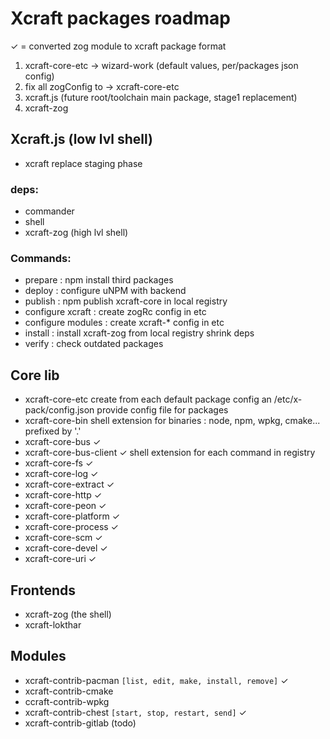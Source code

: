 # Xcraft packages roadmap
✓ = converted zog module to xcraft package format


1. xcraft-core-etc -> wizard-work (default values, per/packages json config)
2. fix all zogConfig to -> xcraft-core-etc
3. xcraft.js (future root/toolchain main package, stage1 replacement)
4. xcraft-zog  



## Xcraft.js (low lvl shell)
- xcraft
  replace staging phase
### deps:
  - commander
  - shell
  - xcraft-zog (high lvl shell)

### Commands:
  - prepare : npm install third packages
  - deploy  : configure uNPM with backend
  - publish : npm publish xcraft-core in local registry
  - configure xcraft  : create zogRc config in etc
  - configure modules : create xcraft-* config in etc
  - install : install xcraft-zog from local registry
              shrink deps
  - verify  : check outdated packages

## Core lib
- xcraft-core-etc
    create from each default package config an /etc/x-pack/config.json
    provide config file for packages
- xcraft-core-bin
    shell extension for binaries : node, npm, wpkg, cmake... prefixed by '.'
- xcraft-core-bus ✓
- xcraft-core-bus-client ✓
  shell extension for each command in registry
- xcraft-core-fs ✓
- xcraft-core-log ✓
- xcraft-core-extract ✓
- xcraft-core-http ✓
- xcraft-core-peon ✓
- xcraft-core-platform ✓
- xcraft-core-process ✓
- xcraft-core-scm ✓
- xcraft-core-devel ✓
- xcraft-core-uri ✓


## Frontends

- xcraft-zog (the shell)
- xcraft-lokthar


## Modules

- xcraft-contrib-pacman `[list, edit, make, install, remove]` ✓
- xcraft-contrib-cmake
- ccraft-contrib-wpkg
- xcraft-contrib-chest `[start, stop, restart, send]`  ✓
- xcraft-contrib-gitlab (todo)
